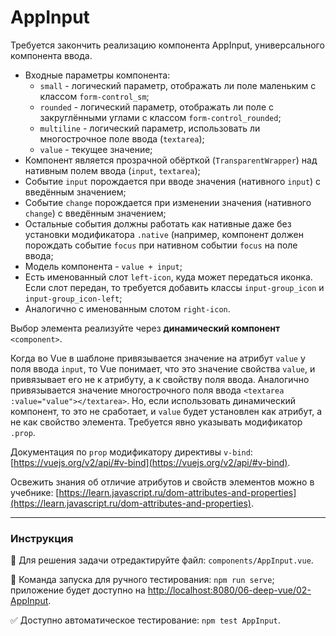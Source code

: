 # AppInput

Требуется закончить реализацию компонента AppInput, универсального компонента ввода.

- Входные параметры компонента:
    - `small` - логический параметр, отображать ли поле маленьким с классом `form-control_sm`;
    - `rounded` - логический параметр, отображать ли поле с закруглёнными углами с классом `form-control_rounded`; 
    - `multiline` - логический параметр, использовать ли многострочное поле ввода (`textarea`);
    - `value` - текущее значение;
- Компонент является прозрачной обёрткой (`TransparentWrapper`) над нативным полем ввода (`input`, `textarea`); 
- Событие `input` порождается при вводе значения (нативного `input`) с введённым значением;
- Событие `change` порождается при изменении значения (нативного `change`) с введённым значением;
- Остальные события должны работать как нативные даже без установки модификатора `.native` (например, компонент должен порождать событие `focus` при нативном событии `focus` на поле ввода;
- Модель компонента - `value + input`;
- Есть именованный слот `left-icon`, куда может передаться иконка. Если слот передан, то требуется добавить классы `input-group_icon` и `input-group_icon-left`;
- Аналогично с именованным слотом `right-icon`. 

Выбор элемента реализуйте через **динамический компонент** `<component>`.

Когда во Vue в шаблоне привязывается значение на атрибут `value` у поля ввода `input`, то Vue понимает, что это значение свойства `value`, и привязывает его не к атрибуту, а к свойству поля ввода. Аналогично привязывается значение многострочного поля ввода `<textarea :value="value"></textarea>`. Но, если использовать динамический компонент, то это не сработает, и `value` будет установлен как атрибут, а не как свойство элемента. Требуется явно указывать модификатор `.prop`.

Документация по `prop` модификатору директивы `v-bind`: [https://vuejs.org/v2/api/#v-bind](https://vuejs.org/v2/api/#v-bind).

Освежить знания об отличие атрибутов и свойств элементов можно в учебнике: [https://learn.javascript.ru/dom-attributes-and-properties](https://learn.javascript.ru/dom-attributes-and-properties).

---

### Инструкция

📝 Для решения задачи отредактируйте файл: `components/AppInput.vue`.

🚀 Команда запуска для ручного тестирования: `npm run serve`;<br>
приложение будет доступно на [http://localhost:8080/06-deep-vue/02-AppInput](http://localhost:8080/06-deep-vue/02-AppInput).

✅ Доступно автоматическое тестирование: `npm test AppInput`.
